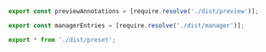 ```js filename="example-addon/preset.js" renderer="common" language="js"
export const previewAnnotations = [require.resolve('./dist/preview')];

export const managerEntries = [require.resolve('./dist/manager')];

export * from './dist/preset';
```

